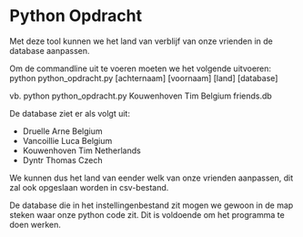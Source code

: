 # Python Opdracht

Met deze tool kunnen we het land van verblijf van onze vrienden in de database aanpassen.

Om de commandline uit te voeren moeten we het volgende uitvoeren: python python_opdracht.py [achternaam] [voornaam] [land] [database]

vb. python python_opdracht.py Kouwenhoven Tim Belgium friends.db

De database ziet er als volgt uit:
- Druelle Arne Belgium
- Vancoillie Luca Belgium
- Kouwenhoven Tim Netherlands
- Dyntr Thomas Czech

We kunnen dus het land van eender welk van onze vrienden aanpassen, dit zal ook opgeslaan worden in csv-bestand.

De database die in het instellingenbestand zit mogen we gewoon in de map steken waar onze python code zit. Dit is voldoende om het programma te doen werken.
